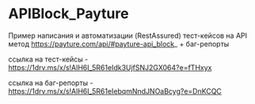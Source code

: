 # APIBlock_Payture
Пример написания и автоматизации (RestAssured) тест-кейсов на API метод https://payture.com/api/#payture-api_block_ + баг-репорты

ссылка на тест-кейсы - https://1drv.ms/x/s!AlH6I_5R61eIdk3UjfSNJ2GX064?e=fTHxyx

ссылка на баг-репорты - https://1drv.ms/x/s!AlH6I_5R61eIebqmNndJNOaBcyg?e=DnKCQC
